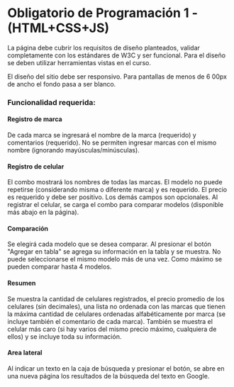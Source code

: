# Obligatorio de Programación 1 - (HTML+CSS+JS)

La página debe cubrir los requisitos de diseño planteados, validar completamente con los estándares de W3C
y ser funcional. Para el diseño se deben utilizar herramientas vistas en el curso.

El diseño del sitio debe ser responsivo. Para pantallas de menos de 6 00px de ancho el fondo pasa a ser blanco.

### Funcionalidad requerida:

#### Registro de marca
De cada marca se ingresará el nombre de la marca (requerido) y comentarios (requerido). No se permiten
ingresar marcas con el mismo nombre (ignorando mayúsculas/minúsculas).

#### Registro de celular
El combo mostrará los nombres de todas las marcas. El modelo no puede repetirse (considerando misma o
diferente marca) y es requerido. El precio es requerido y debe ser positivo. Los demás campos son opcionales.
Al registrar el celular, se carga el combo para comparar modelos (disponible más abajo en la página).

#### Comparación
Se elegirá cada modelo que se desea comparar. Al presionar el botón "Agregar en tabla" se agrega su
información en la tabla y se muestra. No puede seleccionarse el mismo modelo más de una vez. Como máximo
se pueden comparar hasta 4 modelos.

#### Resumen
Se muestra la cantidad de celulares registrados, el precio promedio de los celulares (sin decimales), una lista
no ordenada con las marcas que tienen la máxima cantidad de celulares ordenadas alfabéticamente por marca
(se incluye también el comentario de cada marca). También se muestra el celular más caro (si hay varios del
mismo precio máximo, cualquiera de ellos) y se incluye toda su información.

#### Area lateral
Al indicar un texto en la caja de búsqueda y presionar el botón, se abre en una nueva página los resultados de
la búsqueda del texto en Google.
